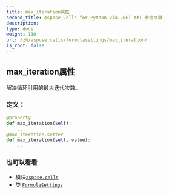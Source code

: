 ```yaml
---
title: max_iteration属性
second_title: Aspose.Cells for Python via .NET API 参考文献
description:
type: docs
weight: 110
url: /zh/aspose.cells/formulasettings/max_iteration/
is_root: false
---
```

## max_iteration属性

解决循环引用的最大迭代次数。
### 定义：
```python
@property
def max_iteration(self):
    ...
@max_iteration.setter
def max_iteration(self, value):
    ...
```

### 也可以看看
* 模块[`aspose.cells`](../../)
* 类 [`FormulaSettings`](/cells/python-net/zh/aspose.cells/formulasettings)
